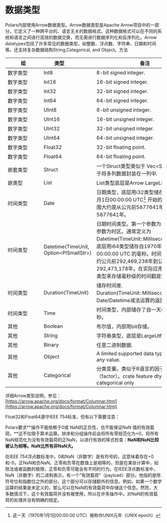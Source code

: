 # 数据类型

Polars内部使用Arrow数据类型。Arrow数据类型是Apache
Arrow项目中的一部分，它定义了一种跨平台的、语言无关的数据格式。这种数据格式可以在不同的系统和语言之间进行高效的数据交换，而无需进行数据序列化和反序列化。Arrow datatypes包括了许多常见的数据类型，如整数、浮点数、字符串、日期和时间等。还支持复杂数据结构String,Categorical, and Object。方法

|<div style="width:100px">组</div>|<div style="width:100px">类型</div>|备注
-------|------|-----
数字类型|Int8|8-bit signed integer.
数字类型|Int16|16-bit signed integer.
数字类型|Int32|32-bit signed integer.
数字类型|Int64|64-bit signed integer.
数字类型|UInt8|8-bit unsigned integer.
数字类型|UInt16|16-bit unsigned integer.
数字类型|UInt32|32-bit unsigned integer.
数字类型|UInt64|64-bit unsigned integer.
数字类型|Float32|32-bit floating point.
数字类型|Float64|64-bit floating point.
嵌套类型|Struct|一个Struct类型类似于 Vec\<Series>可以用于将多列数据封装在一列中.
嵌类型|List|List类型底层是Arrow LargeList类型.
时间类型|Date|日期类型，底层用i32类型储存自1970年1月1日00:00:00 UTC[^UNIXepoch] 开始的天数。日期范围大约是从公元前5877641年到公元5877641年。
时间类型|Datetime(TimeUnit, Option\<PlSmallStr>)|日期时间类型。第一个参数为单位，第二个参数为时区。通常定义为Datetime(TimeUnit::Milliseconds,None)；底层用i64类型储存自1970年1月1日00:00:00 UTC 的毫秒。时间范围大约是从约公元前292,469,238年到公元后292,473,178年。在实际应用中，使用i64类型来存储毫秒级的时间戳是完全足够的。
时间类型|Duration(TimeUnit)|储存时间差. Duration(TimeUnit::Milliseconds) 是Date/Datetime减法运算的返回类型。
时间类型|Time|时间类型，内部储存了自一天0点开始的纳秒。
其他|Boolean|布尔值，内部用bit存储。
其他|String|字符串类型，底层是LargeUtf8
其他|Binary|任意二进制数据.
其他|Object|A limited supported data type that can be any value.
其他|Categorical|分类变量。类似于R语言的因子化（factor）。crate feature dtype-categorical only

详细Arrow类型说明，参见：[https://arrow.apache.org/docs/format/Columnar.html](https://arrow.apache.org/docs/format/Columnar.html)

[^UNIXepoch]: 这一天（1970年1月1日00:00:00 UTC）被称作UNIX元年（UNIX  epoch）

Float32和Float64遵守IEEE 754标准，但有以下需要注意：

Polars要求**操作不能依赖于0或 NaN的正负性，也不能保证NaN
值的有效载荷。**这不仅限于算术运算。排序和分组操作前会将所有零规范化为+0，将所有NaN规范化为没有有效载荷的正NaN，以进行有效的等式检查：**NaN和NaN比较被认为相等。NaN比所有非NaN大。**

在IEEE
754浮点数标准中，0和NaN（非数字）是有符号的，这意味着存在+0和-0，正NaN和负NaN。正零和负零在数值上是相等的，但是在某些计算中，如除法或者函数的极限，正零和负零可能会有不同的行为。在IEEE浮点数标准中，NaN（非数字）的二进制表示，有一个"有效载荷"（payload）部分。他指的是除符号位和指数位之外的部分。这个部分可以存储额外的信息。例如，如果一个数学运算的结果是未定义的，那么可以在NaN的有效载荷中存储这个信息。然而，大多数情况下，这个有效载荷并没有被使用，所以在许多操作中，对NaN的有效载荷的处理并没有明确的规定。
